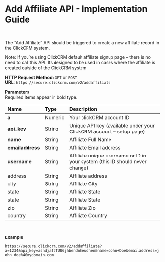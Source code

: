<h1>Add Affiliate API - Implementation Guide</h1><br>
<p>The “Add Affiliate” API should be triggered to create a new affiliate record in the ClickCRM system.</p>
<p>Note: If you’re using ClickCRM default affiliate signup page – there is no need to call this API. Its designed to be used in cases where the affiliate is created outside of the ClickCRM system</p>
<p><strong>HTTP Request Method:</strong> <code>GET</code> or <code>POST</code><br>
<strong>URL</strong>: <code>https://secure.clickcrm.com/v2/addaffiliate</code><br></p>
<p><strong>Parameters</strong><br>
Required items appear in bold type.</p>
<table>
<thead>
<tr>
<th align="left">Name</th>
<th align="left">Type</th>
<th align="left">Description</th>
</tr>
</thead>
<tbody>
<tr>
<td align="left"><strong>a<strong></td>
<td align="left">Numeric</td>
<td align="left">Your clickCRM account ID</td>
</tr>
<tr>
<td align="left"><strong>api_key</strong></td>
<td align="left">String</td>
<td align="left">Unique API key (available under your ClickCRM account – setup page)</td>
</tr>
<tr>
<td align="left"><strong>name</strong></td>
<td align="left">String</td>
<td align="left">Affiliate Full Name</td>
</tr>
<tr>
<td align="left"><strong>emailaddress</strong></td>
<td align="left">String</td>
<td align="left">Affiliate Email address</td>
</tr>
<tr>
<td align="left"><strong>username</strong></td>
<td align="left">String</td>
<td align="left">Affiliate unique username or ID in your system (this ID should never change)</td>
</tr>
<tr>
<td align="left">address</td>
<td align="left">String</td>
<td align="left">Affiliate address</td>
</tr>
<tr>
<td align="left">city</td>
<td align="left">String</td>
<td align="left">Affiliate City</td>
</tr>
<tr>
<td align="left">state</td>
<td align="left">String</td>
<td align="left">Affiliate State</td>
</tr>
<tr>
<td align="left">state</td>
<td align="left">String</td>
<td align="left">Affiliate State</td>
</tr>
<tr>
<td align="left">zip</td>
<td align="left">String</td>
<td align="left">Affiliate Zip</td>
</tr>
<tr>
<td align="left">country</td>
<td align="left">String</td>
<td align="left">Affiliate Country</td>
</tr>
</tbody>
</table>
<br>
<p><strong>Example</strong></p>
<p><code>https://secure.clickcrm.com/v2/addaffiliate?a=1234&api_key=asndjaf3TUU6jhbendnheudhen&name=John+Doe&emailaddress=john_doe%40mydomain.com</code><br>
